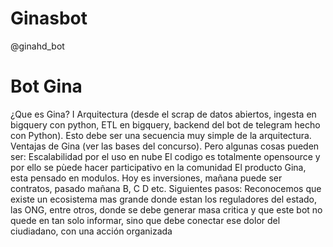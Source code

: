 # Ginasbot
@ginahd_bot


# Bot Gina
¿Que es Gina? I
Arquitectura (desde el scrap de datos abiertos, ingesta en bigquery con python, ETL en bigquery, backend del bot de telegram hecho con Python). Esto debe ser una secuencia muy simple de la arquitectura.
Ventajas de Gina (ver las bases del concurso). Pero algunas cosas pueden ser:
Escalabilidad por el uso en nube
El codigo es totalmente opensource y por ello se pùede hacer participativo en la comunidad
El producto Gina, esta pensado en modulos. Hoy es inversiones, mañana puede ser contratos, pasado mañana B, C D etc.
Siguientes pasos:
Reconocemos que existe un ecosistema mas grande donde estan los reguladores del estado, las ONG, entre otros, donde se debe generar masa critica y que este bot no quede en tan solo informar, sino que debe conectar ese dolor del ciudiadano, con una acción organizada
